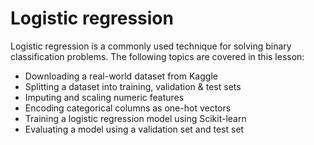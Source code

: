 # Logistic regression 


Logistic regression is a commonly used technique for solving binary classification problems. The following topics are covered in this lesson:

+ Downloading a real-world dataset from Kaggle
+ Splitting a dataset into training, validation & test sets
+ Imputing and scaling numeric features
+ Encoding categorical columns as one-hot vectors
+ Training a logistic regression model using Scikit-learn
+ Evaluating a model using a validation set and test set